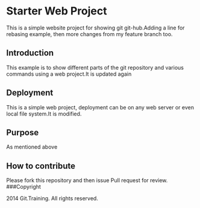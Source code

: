 # Starter Web Project

This is a simple website project for showing git 
git-hub.Adding a line for rebasing example, then 
more changes from my feature branch too.

## Introduction
 This example is to show different parts of the git 
 repository and various commands using a web project.It is updated 
 again
## Deployment
This is a simple web project, deployment can be 
on any web server or even local file system.It is modified.
## Purpose
 As mentioned above 
## How to contribute
Please fork this repository and then issue Pull
request for review.
###Copyright

2014 Git.Training. All rights reserved.